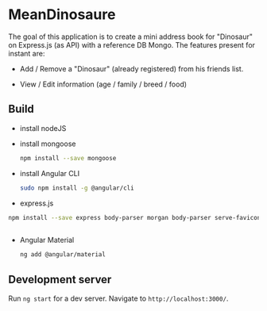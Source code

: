 # MeanDinosaure
The goal of this application is to create a mini address book for "Dinosaur" on Express.js (as API) with a reference DB Mongo. The features present for instant are:
* Add / Remove a "Dinosaur" (already registered) from his friends list.



* View / Edit information (age / family / breed / food)

## Build
* install nodeJS
  
* install mongoose 
  ```bash
  npm install --save mongoose

* install Angular CLI
  ```bash
  sudo npm install -g @angular/cli

* express.js

```bash
npm install --save express body-parser morgan body-parser serve-favicon http-errors
  
```

* Angular Material
  ```bash
  ng add @angular/material
  ```
## Development server

Run `ng start` for a dev server. Navigate to `http://localhost:3000/`. 

#
